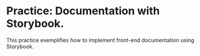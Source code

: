 # Practice: Documentation with Storybook.

This practice exemplifies how to implement front-end documentation using Storybook.

